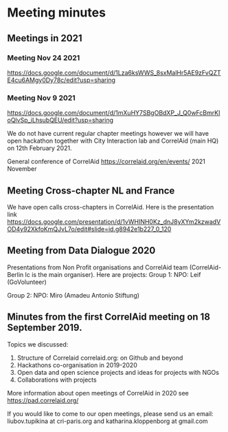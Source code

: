 # Meeting minutes

## Meetings in 2021 
### Meeting Nov 24 2021
https://docs.google.com/document/d/1Lza6ksWWS_8sxMalHr5AE9zFvQZTE4cu6AMgy0Dy78c/edit?usp=sharing

### Meeting Nov 9 2021
https://docs.google.com/document/d/1mXuHY7SBgOBdXP_J_Q0wFcBmrKIoQlvSp_iLhsubQEU/edit?usp=sharing

We do not have current regular chapter meetings however we will have open hackathon together with City Interaction lab and CorrelAid (main HQ) on 12th February 2021.

General conference of CorrelAid https://correlaid.org/en/events/ 2021 November

## Meeting Cross-chapter NL and France 

We have open calls cross-chapters in CorrelAid. Here is the presentation link
https://docs.google.com/presentation/d/1vWHINH0Kz_dnJ8yXYm2kzwadVOD4y92XkfoKmQJvL7o/edit#slide=id.g8942e1b227_0_120

## Meeting from Data Dialogue 2020 

Presentations from Non Profit organisations and CorrelAid team (CorrelAid-Berlin lc is the main organiser).
Here are projects:
Group 1:
    NPO: Leif (GoVolunteer)

Group 2:
    NPO: Miro (Amadeu Antonio Stiftung)

## Minutes from the first CorrelAid meeting on 18 September 2019.

Topics we discussed:
1. Structure of Correlaid correlaid.org: on Github and beyond
2. Hackathons co-organisation in 2019-2020
3. Open data and open science projects and ideas for projects with NGOs
4. Collaborations with projects 

More information about open meetings of CorrelAid in 2020 see https://pad.correlaid.org/

If you would like to come to our open meetings, please send us an email: liubov.tupikina at cri-paris.org and  katharina.kloppenborg at gmail.com
